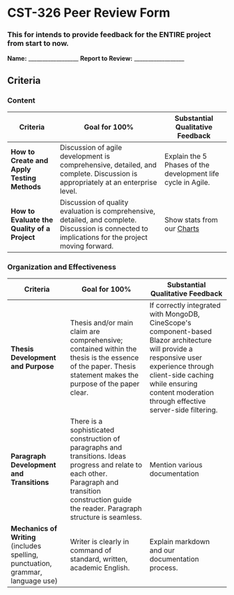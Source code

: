 # CST-326 Peer Review Form

### This for intends to provide feedback for the ENTIRE project from start to now. 

**Name:** __________________ **Report to Review:** __________________

## Criteria

### Content

| Criteria | Goal for 100% | Substantial Qualitative Feedback |
|----------|---------------|--------------------------------|
| **How to Create and Apply Testing Methods** | Discussion of agile development is comprehensive, detailed, and complete. Discussion is appropriately at an enterprise level. | Explain the 5 Phases of the development life cycle in Agile. |
| **How to Evaluate the Quality of a Project** | Discussion of quality evaluation is comprehensive, detailed, and complete. Discussion is connected to implications for the project moving forward. | Show stats from our [Charts](https://github.com/omniV1/CineScope/blob/main/Documents/Sprint1-Charts.md) |

### Organization and Effectiveness

| Criteria | Goal for 100% | Substantial Qualitative Feedback |
|----------|---------------|--------------------------------|
| **Thesis Development and Purpose** | Thesis and/or main claim are comprehensive; contained within the thesis is the essence of the paper. Thesis statement makes the purpose of the paper clear. |If correctly integrated with MongoDB, CineScope's component-based Blazor architecture will provide a responsive user experience through client-side caching while ensuring content moderation through effective server-side filtering.|
| **Paragraph Development and Transitions** | There is a sophisticated construction of paragraphs and transitions. Ideas progress and relate to each other. Paragraph and transition construction guide the reader. Paragraph structure is seamless. | Mention various documentation |
| **Mechanics of Writing** (includes spelling, punctuation, grammar, language use) | Writer is clearly in command of standard, written, academic English. | Explain markdown and our documentation process. |
